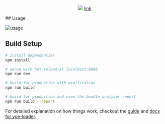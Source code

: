 <p align="center">
  <img src="https://github.com/luosijie/Front-end-Blog/blob/master/img/logo_vue_resume.jpg?raw=true">
  <a href="https://luosijie.github.io/vue-resume/#/">link</a>
</p>
## Usage

![usage](https://github.com/luosijie/Front-end-Blog/blob/master/img/vue_resume_usage.PNG?raw=true)

## Build Setup

``` bash
# install dependencies
npm install

# serve with hot reload at localhost:8080
npm run dev

# build for production with minification
npm run build

# build for production and view the bundle analyzer report
npm run build --report
```

For detailed explanation on how things work, checkout the [guide](http://vuejs-templates.github.io/webpack/) and [docs for vue-loader](http://vuejs.github.io/vue-loader).
